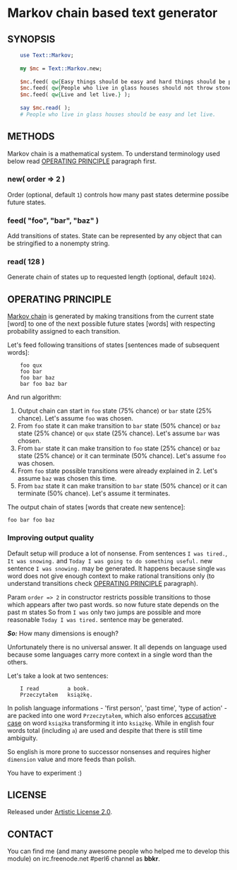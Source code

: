 # Markov chain based text generator

## SYNOPSIS

```perl
    use Text::Markov;
    
    my $mc = Text::Markov.new;
    
    $mc.feed( qw{Easy things should be easy and hard things should be possible.} );
    $mc.feed( qw{People who live in glass houses should not throw stones.} );
    $mc.feed( qw{Live and let live.} );
    
    say $mc.read( );
    # People who live in glass houses should be easy and let live.
```

## METHODS

Markov chain is a mathematical system.
To understand terminology used below read [OPERATING PRINCIPLE](#operating-principle) paragraph first.

### new( order => 2 )

Order (optional, default ```1```) controls how many past states determine possibe future states.

### feed( "foo", "bar", "baz" )

Add transitions of states.
State can be represented by any object that can be stringified to a nonempty string.

### read( 128 )

Generate chain of states up to requested length (optional, default ```1024```).

## OPERATING PRINCIPLE

[Markov chain](http://en.wikipedia.org/wiki/Markov_chain) is generated
by making transitions from the current state [word] to one of the next possible future states [words]
with respecting probability assigned to each transition.

Let's feed following transitions of states [sentences made of subsequent words]:

```
    foo qux
    foo bar
    foo bar baz
    bar foo baz bar
```
And run algorithm:

1. Output chain can start in ```foo``` state (75% chance) or ```bar``` state (25% chance). Let's assume ```foo``` was chosen.
2. From ```foo``` state it can make transition to ```bar``` state (50% chance) or ```baz``` state (25% chance) or ```qux``` state (25% chance). Let's assume ```bar``` was chosen.
3. From ```bar``` state it can make transition to ```foo``` state (25% chance) or ```baz``` state (25% chance) or it can terminate (50% chance). Let's assume ```foo``` was chosen.
4. From ```foo``` state possible transitions were already explained in 2. Let's assume ```baz``` was chosen this time.
5. From ```baz``` state it can make transition to ```bar``` state (50% chance) or it can terminate (50% chance). Let's assume it terminates.

The output chain of states [words that create new sentence]:

```
foo bar foo baz
```

### Improving output quality



Default setup will produce a lot of nonsense. From sentences ```I was tired.```, ```It was snowing.``` and ```Today I was going to do something useful.``` new sentence ```I was snowing.``` may be generated. It happens because single ```was``` word does not give enough context to make rational transitions only (to understand transitions check [OPERATING PRINCIPLE](#operating-principle) paragraph).

Param ```order => 2``` in constructor restricts possible transitions to those which appears after two past words.
so now future state depends on the past m states
So from ```I was``` only two jumps are possible and more reasonable ```Today I was tired.``` sentence may be generated.

***So:*** How many dimensions is enough?

Unfortunately there is no universal answer.
It all depends on language used because some languages carry more context in a single word than the others.

Let's take a look at two sentences:
```
    I read         a book.
    Przeczytałem   książkę.
```

In polish language informations - 'first person', 'past time', 'type of action' - are packed into one word ```Przeczytałem```,
which also enforces [accusative case](http://en.wikipedia.org/wiki/Accusative_case) on word ```książka``` transforming it into ```książkę```.
While in english four words total (including ```a```) are used and despite that there is still time ambiguity.

So english is more prone to successor nonsenses and requires higher ```dimension``` value and more feeds than polish.

You have to experiment :)

## LICENSE

Released under [Artistic License 2.0](http://www.perlfoundation.org/artistic_license_2_0).

## CONTACT

You can find me (and many awesome people who helped me to develop this module)
on irc.freenode.net #perl6 channel as **bbkr**.
